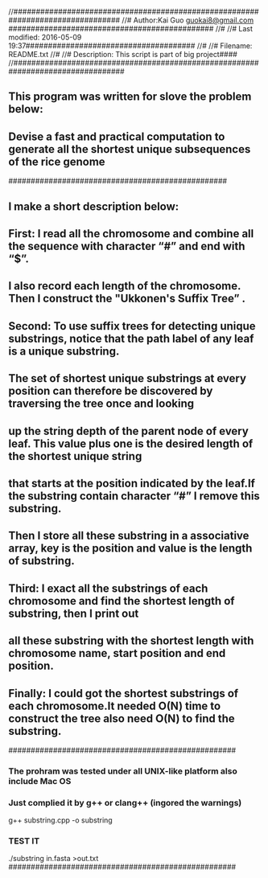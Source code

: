 //################################################################################
//# Author:Kai Guo guokai8@gmail.com ##############################################
//# 
//# Last modified: 2016-05-09 19:37######################################
//# 
//# Filename: README.txt
//# 
//# Description: This script is part of big project####
//#################################################################################
## This program was written for slove the problem below:
## Devise a fast and practical computation to generate all the shortest unique subsequences of the rice genome
#################################################
## I make a short description below:
## First: I read all the chromosome and combine all the sequence with character “#” and end with “$”.
## I also record each length of the chromosome. Then I construct the   "Ukkonen's Suffix Tree” . 
## Second: To use suffix trees for detecting unique substrings, notice that the path label of any leaf is a unique substring. 
## The set of shortest unique substrings at every position can therefore be discovered by traversing the tree once and looking 
## up the string depth of the parent node of every leaf. This value plus one is the desired length of the shortest unique string
## that starts at the position indicated by the leaf.If the substring contain character “#” I remove this substring.
## Then I store all these substring in a associative array, key is the position and value is the length of substring.
## Third: I exact all the substrings of each chromosome and find the shortest length of substring, then I print out
## all these substring with the shortest length with chromosome name, start position and end position.
## Finally: I could got the shortest substrings of each chromosome.It needed O(N) time to construct the tree also need O(N) to find the substring.
###################################################
### The prohram was tested under all UNIX-like platform also include Mac OS
### Just complied it by g++ or clang++ (ingored the warnings)
g++ substring.cpp -o substring
### TEST IT 
./substring in.fasta >out.txt
###################################################
